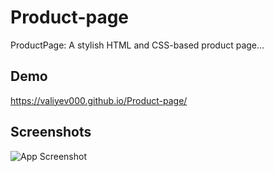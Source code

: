 
# Product-page

ProductPage: A stylish HTML and CSS-based product page...


## Demo

https://valiyev000.github.io/Product-page/


## Screenshots

![App Screenshot](final-screenshot-9.gif)

